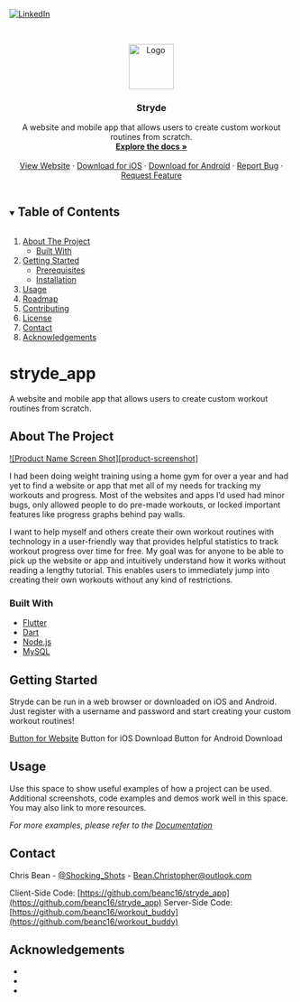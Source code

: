 [![LinkedIn][linkedin-shield]][linkedin-url]



<!-- PROJECT LOGO -->
<br />
<p align="center">
  <a href="https://github.com/beanc16/stryde_app">
    <img src="images/logo.png" alt="Logo" width="80" height="80">
  </a>

  <h3 align="center">Stryde</h3>

  <p align="center">
    A website and mobile app that allows users to create custom workout routines from scratch.
    <br />
    <a href="https://github.com/beanc16/stryde_app"><strong>Explore the docs »</strong></a>
    <br />
    <br />
    <a href="https://stride.app">View Website</a>
    ·
    <a href="https://stride.app">Download for iOS</a>
    ·
    <a href="https://stride.app">Download for Android</a>
    ·
    <a href="https://github.com/beanc16/stryde_app/issues">Report Bug</a>
    ·
    <a href="https://github.com/beanc16/stryde_app/issues">Request Feature</a>
  </p>
</p>



<!-- TABLE OF CONTENTS -->
<details open="open">
  <summary><h2 style="display: inline-block">Table of Contents</h2></summary>
  <ol>
    <li>
      <a href="#about-the-project">About The Project</a>
      <ul>
        <li><a href="#built-with">Built With</a></li>
      </ul>
    </li>
    <li>
      <a href="#getting-started">Getting Started</a>
      <ul>
        <li><a href="#prerequisites">Prerequisites</a></li>
        <li><a href="#installation">Installation</a></li>
      </ul>
    </li>
    <li><a href="#usage">Usage</a></li>
    <li><a href="#roadmap">Roadmap</a></li>
    <li><a href="#contributing">Contributing</a></li>
    <li><a href="#license">License</a></li>
    <li><a href="#contact">Contact</a></li>
    <li><a href="#acknowledgements">Acknowledgements</a></li>
  </ol>
</details>



# stryde_app
A website and mobile app that allows users to create custom workout routines from scratch.



<!-- ABOUT THE PROJECT -->
## About The Project

[![Product Name Screen Shot][product-screenshot]](https://example.com)

I had been doing weight training using a home gym for over a year and had yet to find a website or app that met all of my needs for tracking my workouts and progress. Most of the websites and apps I’d used had minor bugs, only allowed people to do pre-made workouts, or locked important features like progress graphs behind pay walls. 

I want to help myself and others create their own workout routines with technology in a user-friendly way that provides helpful statistics to track workout progress over time for free. My goal was for anyone to be able to pick up the website or app and intuitively understand how it works without reading a lengthy tutorial. This enables users to immediately jump into creating their own workouts without any kind of restrictions. 


### Built With

* [Flutter](https://flutter.dev)
* [Dart](https://dart.dev)
* [Node.js](https://nodejs.org)
* [MySQL](https://mysql.com)



<!-- GETTING STARTED -->
## Getting Started

Stryde can be run in a web browser or downloaded on iOS and Android. Just register with a username and password and start creating your custom workout routines!

[Button for Website](https://stryde.app)
Button for iOS Download
Button for Android Download



<!-- USAGE EXAMPLES -->
## Usage

Use this space to show useful examples of how a project can be used. Additional screenshots, code examples and demos work well in this space. You may also link to more resources.

_For more examples, please refer to the [Documentation](https://example.com)_



<!-- CONTACT -->
## Contact

Chris Bean - [@Shocking_Shots](https://twitter.com/Shocking_Shots) - Bean.Christopher@outlook.com

Client-Side Code: [https://github.com/beanc16/stryde_app](https://github.com/beanc16/stryde_app)
Server-Side Code: [https://github.com/beanc16/workout_buddy](https://github.com/beanc16/workout_buddy)



<!-- ACKNOWLEDGEMENTS -->
## Acknowledgements

* []()
* []()
* []()





<!-- MARKDOWN LINKS & IMAGES -->
<!-- https://www.markdownguide.org/basic-syntax/#reference-style-links -->
[contributors-shield]: https://img.shields.io/github/contributors/beanc16/repo.svg?style=for-the-badge
[contributors-url]: https://github.com/beanc16/repo/graphs/contributors
[forks-shield]: https://img.shields.io/github/forks/beanc16/repo.svg?style=for-the-badge
[forks-url]: https://github.com/beanc16/repo/network/members
[stars-shield]: https://img.shields.io/github/stars/beanc16/repo.svg?style=for-the-badge
[stars-url]: https://github.com/beanc16/repo/stargazers
[issues-shield]: https://img.shields.io/github/issues/beanc16/repo.svg?style=for-the-badge
[issues-url]: https://github.com/beanc16/repo/issues
[license-shield]: https://img.shields.io/github/license/beanc16/repo.svg?style=for-the-badge
[license-url]: https://github.com/beanc16/repo/blob/master/LICENSE.txt
[linkedin-shield]: https://img.shields.io/badge/-LinkedIn-black.svg?style=for-the-badge&logo=linkedin&colorB=555
[linkedin-url]: https://www.linkedin.com/in/bean-christopher
